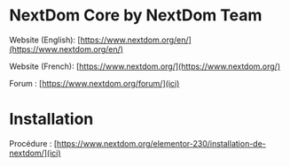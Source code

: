 # NextDom Core by NextDom Team #

Website (English): [https://www.nextdom.org/en/](https://www.nextdom.org/en/)

Website (French):  [https://www.nextdom.org/](https://www.nextdom.org/)

Forum : [https://www.nextdom.org/forum/](ici)

# Installation #

Procédure : [https://www.nextdom.org/elementor-230/installation-de-nextdom/](ici)



